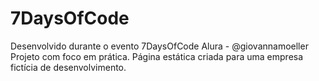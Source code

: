 # 7DaysOfCode
Desenvolvido durante o evento 7DaysOfCode Alura - @giovannamoeller
Projeto com foco em prática. 
Página estática criada para uma empresa fictícia de desenvolvimento.
